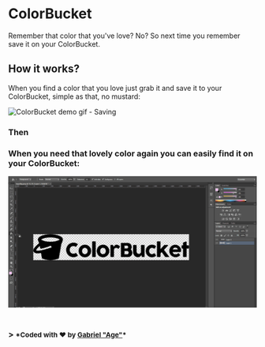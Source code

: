 # ColorBucket
Remember that color that you've love? No? So next time you remember save it on your ColorBucket.

<h2>How it works?</h2>
<p>When you find a color that you love just grab it and save it to your ColorBucket, simple as that, no mustard:</p>
<img src="https://raw.githubusercontent.com/ColorBucket/ColorBucket.github.io/master/Art/demogif.gif" title="ColorBucket demo gif - Saving"/>
<br/>
<h3>Then<h3>
<p>When you need that lovely color again you can easily find it on your ColorBucket:</p>
<img src="https://raw.githubusercontent.com/ColorBucket/ColorBucket.github.io/master/Art/demogif2.gif" title="ColorBucket demo gif - Using"/>
<br/>
<br/>
<br/>
> <small>*Coded with ❤️ by <a href="https://github.com/Agezao">Gabriel "Age"</a>*</small>
